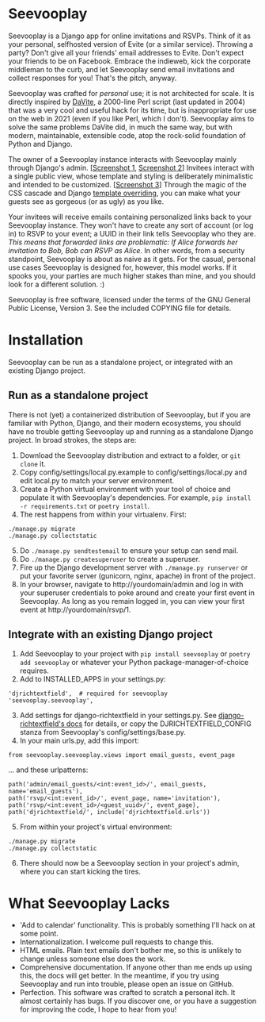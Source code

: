 # Seevooplay

Seevooplay is a Django app for online invitations and RSVPs. Think of it as your personal, selfhosted version of Evite (or a similar service). Throwing a party? Don't give all your friends' email addresses to Evite. Don't expect your friends to be on Facebook. Embrace the indieweb, kick the corporate middleman to the curb, and let Seevooplay send email invitations and collect responses for you! That's the pitch, anyway.

Seevooplay was crafted for *personal* use; it is not architected for scale. It is directly inspired by [DaVite](http://marginalhacks.com/Hacks/DaVite/), a 2000-line Perl script (last updated in 2004) that was a very cool and useful hack for its time, but is inappropriate for use on the web in 2021 (even if you like Perl, which I don't). Seevooplay aims to solve the same problems DaVite did, in much the same way, but with modern, maintainable, extensible code, atop the rock-solid foundation of Python and Django.

The owner of a Seevooplay instance interacts with Seevooplay mainly through Django's admin. [[Screenshot 1](https://user-images.githubusercontent.com/782716/129496242-c791d261-0d5f-43a7-b65d-b8759685b9af.png), [Screenshot 2](https://user-images.githubusercontent.com/782716/129496271-2591b149-db9f-41bd-96ab-9cad18e91c08.png)] Invitees interact with a single public view, whose template and styling is deliberately minimalistic and intended to be customized. [[Screenshot 3](https://user-images.githubusercontent.com/782716/129496302-b2ebeff9-c73b-49cc-b971-706db8589f05.png)] Through the magic of the CSS cascade and Django [template overriding](https://docs.djangoproject.com/en/3.2/howto/overriding-templates/), you can make what your guests see as gorgeous (or as ugly) as you like.

Your invitees will receive emails containing personalized links back to your Seevooplay instance. They won't have to create any sort of account (or log in) to RSVP to your event; a UUID in their link tells Seevooplay who they are.  *This means that forwarded links are problematic: If Alice forwards her invitation to Bob, Bob can RSVP as Alice.* In other words, from a security standpoint, Seevooplay is about as naive as it gets. For the casual, personal use cases Seevooplay is designed for, however, this model works. If it spooks you, your parties are much higher stakes than mine, and you should look for a different solution. :)

Seevooplay is free software, licensed under the terms of the GNU General Public License, Version 3. See the included COPYING file for details.

# Installation

Seevooplay can be run as a standalone project, or integrated with an existing Django project.

## Run as a standalone project

There is not (yet) a containerized distribution of Seevooplay, but if you are familiar with Python, Django, and their modern ecosystems, you should have no trouble getting Seevooplay up and running as a standalone Django project. In broad strokes, the steps are:

1. Download the Seevooplay distribution and extract to a folder, or `git clone` it.
2. Copy config/settings/local.py.example to config/settings/local.py and edit local.py to match your server environment.
3. Create a Python virtual environment with your tool of choice and populate it with Seevooplay's dependencies. For example, `pip install -r requirements.txt` or `poetry install`.
4. The rest happens from within your virtualenv. First:
```
./manage.py migrate
./manage.py collectstatic
```
5. Do `./manage.py sendtestemail` to ensure your setup can send mail.
6. Do `./manage.py createsuperuser` to create a superuser.
7. Fire up the Django development server with `./manage.py runserver` or put your favorite server (gunicorn, nginx, apache) in front of the project.
8. In your browser, navigate to http://yourdomain/admin and log in with your superuser credentials to poke around and create your first event in Seevooplay. As long as you remain logged in, you can view your first event at http://yourdomain/rsvp/1.

## Integrate with an existing Django project

1. Add Seevooplay to your project with `pip install seevooplay` or `poetry add seevooplay` or whatever your Python package-manager-of-choice requires.
2. Add to INSTALLED_APPS in your settings.py:
```
'djrichtextfield',  # required for seevooplay
'seevooplay.seevooplay',
```
3. Add settings for django-richtextfield in your settings.py. See [django-richtextfield's docs](https://github.com/jaap3/django-richtextfield#django-rich-text-field) for details, or copy the DJRICHTEXTFIELD_CONFIG stanza from Seevooplay's config/settings/base.py.
4. In your main urls.py, add this import:
```
from seevooplay.seevooplay.views import email_guests, event_page
```
... and these urlpatterns:
```
path('admin/email_guests/<int:event_id>/', email_guests, name='email_guests'),
path('rsvp/<int:event_id>/', event_page, name='invitation'),
path('rsvp/<int:event_id>/<guest_uuid>/', event_page),
path('djrichtextfield/', include('djrichtextfield.urls'))
```
5. From within your project's virtual environment:
```
./manage.py migrate
./manage.py collectstatic
```
6. There should now be a Seevooplay section in your project's admin, where you can start kicking the tires.

# What Seevooplay Lacks

- 'Add to calendar' functionality. This is probably something I'll hack on at some point.
- Internationalization. I welcome pull requests to change this.
- HTML emails. Plain text emails don't bother me, so this is unlikely to change unless someone else does the work.
- Comprehensive documentation. If anyone other than me ends up using this, the docs will get better. In the meantime, if you try using Seevooplay and run into trouble, please open an issue on GitHub.
- Perfection. This software was crafted to scratch a personal itch. It almost certainly has bugs. If you discover one, or you have a suggestion for improving the code, I hope to hear from you!
